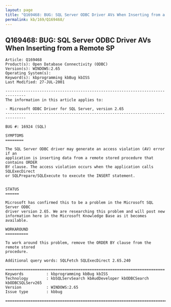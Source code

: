 ```yaml
---
layout: page
title: "Q169468: BUG: SQL Server ODBC Driver AVs When Inserting from a Remote SP"
permalink: kb/169/Q169468/
---
```


## Q169468: BUG: SQL Server ODBC Driver AVs When Inserting from a Remote SP

	Article: Q169468
	Product(s): Open Database Connectivity (ODBC)
	Version(s): WINDOWS:2.65
	Operating System(s): 
	Keyword(s): kbprogramming kbBug kbISS
	Last Modified: 27-JUL-2001
	
	-------------------------------------------------------------------------------
	The information in this article applies to:
	
	- Microsoft ODBC Driver for SQL Server, version 2.65 
	-------------------------------------------------------------------------------
	
	BUG #: 16924 (SQL)
	
	SYMPTOMS
	========
	
	The SQL Server ODBC driver may generate an access violation (AV) error if an
	application is inserting data from a remote stored procedure that contains ORDER
	BY clause. The access violation occurs when the application calls SQLExecDirect
	or SQLPrepare/SQLExecute to execute the INSERT statement.
	
	
	STATUS
	======
	
	Microsoft has confirmed this to be a problem in the Microsoft SQL Server ODBC
	driver version 2.65. We are researching this problem and will post new
	information here in the Microsoft Knowledge Base as it becomes available.
	
	WORKAROUND
	==========
	
	To work around this problem, remove the ORDER BY clause from the remote stored
	procedure.
	
	Additional query words: SQLFetch SQLExecDirect 2.65.240
	
	======================================================================
	Keywords          : kbprogramming kbBug kbISS 
	Technology        : kbSQLServSearch kbAudDeveloper kbODBCSearch kbODBCSQLServ265
	Version           : WINDOWS:2.65
	Issue type        : kbbug
	
	=============================================================================
	

